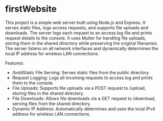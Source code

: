 # firstWebsite
This project is a simple web server built using Node.js and Express. It serves static files, logs access requests, and supports file uploads and downloads. The server logs each request to an access.log file and prints request details to the console. It uses Multer for handling file uploads, storing them in the shared directory while preserving the original filenames. The server listens on all network interfaces and dynamically determines the local IP address for wireless LAN connections.

Features:
*  /boldStatic File Serving: Serves static files from the public directory.
*  Request Logging: Logs all incoming requests to access.log and prints them to the console.
*  File Uploads: Supports file uploads via a POST request to /upload, storing files in the shared directory.
* File Downloads: Allows file downloads via a GET request to /download, serving files from the shared directory.
* Dynamic IP Address: Automatically determines and uses the local IPv4 address for wireless LAN connections.
